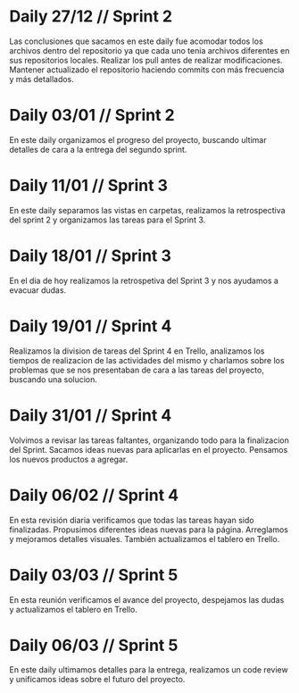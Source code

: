 # Daily 27/12 // Sprint 2

Las conclusiones que sacamos en este daily fue acomodar todos los archivos dentro del repositorio ya que cada uno tenia archivos diferentes en sus repositorios locales. Realizar los pull antes de realizar modificaciones. Mantener actualizado el repositorio haciendo commits con más frecuencia y más detallados.

# Daily 03/01 // Sprint 2

En este daily organizamos el progreso del proyecto, buscando ultimar detalles de cara a la entrega del segundo sprint.

# Daily 11/01 // Sprint 3

En este daily separamos las vistas en carpetas, realizamos la retrospectiva del sprint 2 y organizamos las tareas para el Sprint 3.

# Daily 18/01 // Sprint 3

En el dia de hoy realizamos la retrospetiva del Sprint 3 y nos ayudamos a evacuar dudas.

# Daily 19/01 // Sprint 4

Realizamos la division de tareas del Sprint 4 en Trello, analizamos los tiempos de realizacion de las actividades del mismo y charlamos sobre los problemas que se nos presentaban de cara a las tareas del proyecto, buscando una solucion.

# Daily 31/01 // Sprint 4

Volvimos a revisar las tareas faltantes, organizando todo para la finalizacion del Sprint. Sacamos ideas nuevas para aplicarlas en el proyecto. Pensamos los nuevos productos a agregar.

# Daily 06/02 // Sprint 4

En esta revisión diaria verificamos que todas las tareas hayan sido finalizadas. Propusimos diferentes ideas nuevas para la página. Arreglamos y mejoramos detalles visuales. También actualizamos el tablero en Trello.

# Daily 03/03 // Sprint 5

En esta reunión verificamos el avance del proyecto, despejamos las dudas y actualizamos el tablero en Trello.

# Daily 06/03 // Sprint 5

En este daily ultimamos detalles para la entrega, realizamos un code review y unificamos ideas sobre el futuro del proyecto.
